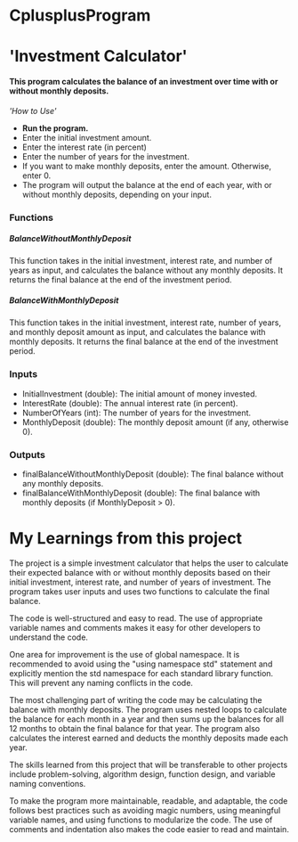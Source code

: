 # CplusplusProgram

<!DOCTYPE html>
<html>
 
  <body>
    <h1>'Investment Calculator'</h1>
	  <h4>This program calculates the balance of an investment over time with or without monthly deposits.
</h4>
	  <p> <em>'How to Use'</em></p>	  
<ul>
	<li> <strong>Run the program.</strong></li>
  <li>Enter the initial investment amount.</li>
  <li>Enter the interest rate (in percent)</li>
  <li> Enter the number of years for the investment.</li>
  <li>If you want to make monthly deposits, enter the amount. Otherwise, enter 0.</li>
  <li>The program will output the balance at the end of each year, with or without monthly deposits, depending on your input.</li>
</ul>

<h3>Functions</h3>  
<h5>BalanceWithoutMonthlyDeposit</h5>
<p>This function takes in the initial investment, interest rate, and number of years as input, and calculates the balance without any monthly deposits. It returns the final balance at the end of the investment period.</p>
	  

  
<h5>BalanceWithMonthlyDeposit</h5>
<p>This function takes in the initial investment, interest rate, number of years, and monthly deposit amount as input, and calculates the balance with monthly deposits. It returns the final balance at the end of the investment period.</p>		  



<h3>Inputs</h3> 
	  
<ul>
  <li>InitialInvestment (double): The initial amount of money invested. </li>
  <li>InterestRate (double): The annual interest rate (in percent). </li>
  <li>NumberOfYears (int): The number of years for the investment.</li>
  <li>MonthlyDeposit (double): The monthly deposit amount (if any, otherwise 0). </li>
</ul>


<h3>Outputs</h3> 
	  
<ul>
  <li>finalBalanceWithoutMonthlyDeposit (double): The final balance without any monthly deposits. </li>
  <li>finalBalanceWithMonthlyDeposit (double): The final balance with monthly deposits (if MonthlyDeposit > 0). </li>
 
</ul>
<h1>My Learnings from this project  </h1>
<p>
The project is a simple investment calculator that helps the user to calculate their expected balance with or without monthly deposits based on their initial investment, interest rate, and number of years of investment. The program takes user inputs and uses two functions to calculate the final balance.

The code is well-structured and easy to read. The use of appropriate variable names and comments makes it easy for other developers to understand the code.
</p>

<p>
One area for improvement is the use of global namespace. It is recommended to avoid using the "using namespace std" statement and explicitly mention the std namespace for each standard library function. This will prevent any naming conflicts in the code.
</p>
<p>
The most challenging part of writing the code may be calculating the balance with monthly deposits. The program uses nested loops to calculate the balance for each month in a year and then sums up the balances for all 12 months to obtain the final balance for that year. The program also calculates the interest earned and deducts the monthly deposits made each year.

The skills learned from this project that will be transferable to other projects include problem-solving, algorithm design, function design, and variable naming conventions.
</p>
<p>
To make the program more maintainable, readable, and adaptable, the code follows best practices such as avoiding magic numbers, using meaningful variable names, and using functions to modularize the code. The use of comments and indentation also makes the code easier to read and maintain.

</p>	  
	  

  </body>
</html>
